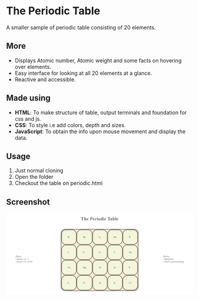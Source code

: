 # The Periodic Table
A smaller sample of periodic table consisting of 20 elements.

## More
- Displays Atomic number, Atomic weight and some facts on hovering over elements.
- Easy interface for looking at all 20 elements at a glance.
- Reactive and accessible.

## Made using

- **HTML**: To make structure of table, output terminals and foundation for css and js.
- **CSS**: To style i.e add colors, depth and sizes.
- **JavaScript**: To obtain the info upon mouse movement and display the data. 

## Usage

1. Just normal cloning 
2. Open the folder
3. Checkout the table on periodic.html

## Screenshot

![Periodic Table preview](periodic.png)

